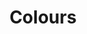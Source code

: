---
layout: redirect.njk
tags: page
key: colors_en
title: Colours
alternativetitle: The SBB Colours.
redirect: /en/foundation/colors/base-colors/
parent: foundation_en
order: 2
---